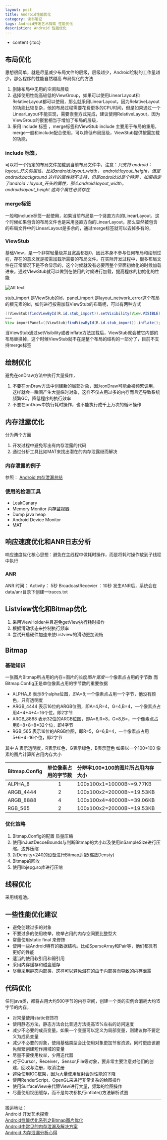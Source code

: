 ```yaml
---
layout: post
title: Android性能优化
category: 读书笔记
tags: Android开发艺术探索 性能优化
description: Android 性能优化
---
```


* content
{:toc}

## 布局优化
思想很简单，就是尽量减少布局文件的层级，层级越少，Android绘制的工作量越少，那么程序的性能自然越高
布局优化的方法
1. 删除布局中无用的空间和层级
2. 选择使用性能高较低的ViewGroup，如果可以使用LinearLayout和RelativeLayout都可以使用，那么就采用LinearLayout，因为RelativeLayout的功能比较复杂，他的布局过程需要花费更多的CPU时间，但是如果通过一个LinearLayout不能实现，需要嵌套方式完成，建议使用RelativeLayout，因为ViewGroup的嵌套相当于增加了布局的层级，
3. 采用 include  标签 ，merge标签和ViewStub
include 主要用于布局的重用，merge一般和include配合使用，可以降低布局层级，ViewStub提供按需加载的功能，

### include 标签，
可以将一个指定的布局文件加载到当前布局文件中，注意：*只支持 android：layout_开头的属性，比如android:layout_width， android:layout_height，但是android:background 这样的属性就不支持，但是android:id是个特例 ，如果指定了android：layout_开头的属性，那么android:layout_width， android:layout_height 这两个属性必须存在*

### merge标签
一般和include标签一起使用，如果当前布局是一个竖直方向的LinearLayout，这个时候如果包含的布局文件也是采用竖直方向的LinearLayout，那么显然被包含的布局文件中的LinearLayout是多余的，通过merge标签就可以去掉多有的，

### ViewStub
基础View，是一个非常轻量级并且宽高都是0，因此本身不参与任何布局和绘制过程，存在的意义就是按需加载所需要的布局文件。在实际开发过程中，很多布局文件在正常情况下是不会显示的，这个时候就没有必要再整个界面初始化的时候加载进来，通过VIewStub就可以做到在使用的时候进行加载，提高程序的初始化的性能

![Alt text](https://github.com/hoyouly/BlogResource/raw/master/imges/1465729201927.png)

stub_import 是ViewStub的id，panel_import 是layout_network_error这个布局的根元素的id，如何进行按需加载ViewStub的布局呢，可以有两种方式
``` java
((ViewStub)findViewById(R.id.stub_import)).setVisibility(View.VISIBLE);
===
View importPanel=((ViewStub)findViewById(R.id.stub_import)).inflate();
```
当ViewStub通过setVisibility或者inflate方法加载后，ViewStub就会被它内部的布局替换掉，这个时候ViewStub就不在是整个布局的结构的一部分了，目前不支持merge标签
## 绘制优化
避免在onDraw方法中执行大量操作，
1. 不要在onDraw方法中创建新的局部对象，因为onDraw可能会被频繁调用，这样就会一瞬间产生大量临时对象，这样不仅占用过多的内存而且还导致系统频繁GC，降低程序的执行效率
2. 不要在onDraw中执行耗时操作，也不能执行成千上万次的循环操作

## 内存泄露优化
分为两个方面
1. 开发过程中避免写出有内存泄露的代码
2. 通过分析工具比如MAT来找出潜在的内存泄露继而解决

### 内存泄露的例子
参照： [Android 内存泄漏总结](http://hoyouly.top/2018/03/17/android-memory-leak/)

### 使用的检测工具
* LeakCanary
* Memory Monitor 内存监视器.
* Dump java heap
* Android Device Monitor
* MAT

## 响应速度优化和ANR日志分析
响应速度优化核心思想：避免在主线程中做耗时操作，而是将耗时操作放到子线程中执行
### ANR
ANR 时间：
Activity： 5秒
BroadcastRecevier ：10秒
发生ANR后，系统会在data/anr目录下创建一traces.txt
## Listview优化和Bitmap优化
1. 采用ViewHolder并且避免getView执行耗时操作
2. 根据滑动状态来控制执行频率
3. 尝试开启硬件加速来使Listview的滑动更加流畅

## Bitmap

### 基础知识
一张图片Bitmap所占用的内存=图片的长度*图片宽度*一个像素点占用的字节数
而Bitmap.Config正是单位像素占用的字节数的重要依据
* ALPHA_8  表示8个alpha位图，即A=8;一个像素点占用一个字节，他没有颜色，只有透明度
* ARGB_4444 表示16位的ARGB位图，即A=4,R=4，G=4,B=4，一个像素点占用4+4+4+4=16个位，即2字节
* ARGB_8888  表示32位的ARGB位图，即A=8,R=8，G=8,B=，一个像素点占用8+8+8+8=32个位，即4字节
* RGB_565  表示16位的ARGB位图，即R=5，G=6,B=4，一个像素点占用5+6+4=16个位，即2字节

其中 A 表示透明度，R表示红色，G表示绿色，B表示蓝色
如果以一个100*100 像素的图片计算所占用内存大小

|Bitmap.Config|单位像素占用的字节数|分辨率100*100的图片所占用内存大小|
|:----|:------:|:------|
|ALPHA_8|1|100x100x1=10000B~=9.77KB|
|ARGB_4444|2|100x100x2=20000B~=19.53KB|
|ARGB_8888|4|100x100x4=40000B~=39.06KB||
|RGB_565|2|100x100x2=20000B~=19.53KB|

### 优化策略
1. Bitmap.Config的配置  质量压缩
2. 使用inJustDecoeBounds与判断Bitmap的大小以及使用inSampleSize进行压缩，边界压缩
3. 对Density>240的设备进行Bitmap适配(缩放Densty)
4. Bitmap的回收
5. 使用libjepg.so库进行压缩
## 线程优化
采用线程池。

## 一些性能优化建议
* 避免创建过多的对象
* 不要过多的使用枚举，枚举占用的内存空间要比整型大
* 常量使用static final 来修饰
* 使用一些Android特有的数据结构。比如SparseArray和Pair等，他们都具有更好的性能
* 适当的使用软引用和弱引用
* 采用内存缓存和磁盘缓存
* 尽量采用静态内部类，这样可以避免潜在的由于内部类而导致的内存泄露

## 代码优化
任何java类，都将占用大约500字节的内存空间，创建一个类的实例会消耗大约15字节的内存，
* 对常量使用static修饰符
* 使用静态方法，静态方法会比普通方法提高15%左右的访问速度
* 减少不必要的成员变量。如果一个变量可以定义为局部变量，则建议你不要定义为成员变量
* 减少不必要的对象，使用基础类型会比使用对象更加节省资源，同时更应该避免频繁创建短作用域的变量
* 尽量不要使用枚举，少用迭代器
* 对于Cursor，Receiver，Sensor,File等对象，要非常主要注意对他们的创建，回收与注册，取消注册
* 避免使用IOC框架，因为大量使用反射会对性能的下降
* 使用RenderScript，OpenGL来进行非常复杂的绘图操作
* 使用SurfaceView来代替View进行大量，频繁的绘图操作
* 尽量使用视图缓存，而不是每次都执行inflate()方法解析试图

---   
搬运地址：    
Android 开发艺术探索      
[Android性能优化系列之Bitmap图片优化](https://blog.csdn.net/u012124438/article/details/66087785)   
[Android中常见的内存泄漏及解决方案](https://blog.csdn.net/u014005316/article/details/63258107)   
[Android 内存泄漏分析心得](https://zhuanlan.zhihu.com/p/25213586)
